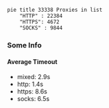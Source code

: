 
```mermaid
pie title 33338 Proxies in list
    "HTTP" : 22384
    "HTTPS": 4672
    "SOCKS" : 9844
```

### Some Info
#### Average Timeout

- mixed: 2.9s
- http: 1.4s
- https: 8.6s
- socks: 6.5s